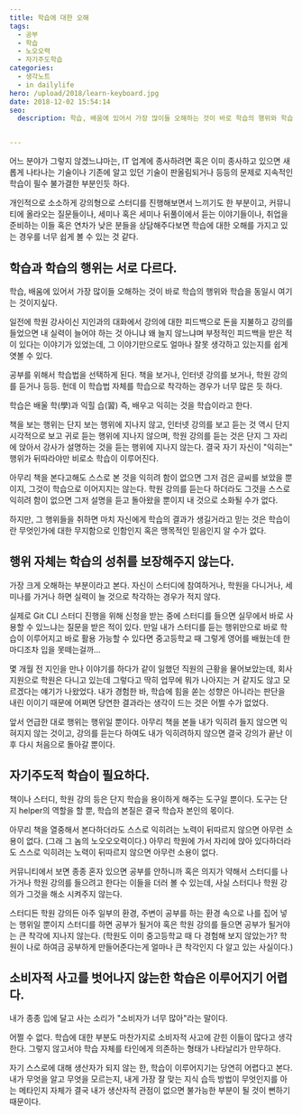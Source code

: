 ```yaml
---
title: 학습에 대한 오해
tags:
  - 공부
  - 학습
  - 노오오력
  - 자기주도학습
categories:
  - 생각노트
  - in dailylife
hero: /upload/2018/learn-keyboard.jpg
date: 2018-12-02 15:54:14
seo:
  description: 학습, 배움에 있어서 가장 많이들 오해하는 것이 바로 학습의 행위와 학습을 동일시 여기는 것이지싶다.


---
```



어느 분야가 그렇지 않겠느냐마는, IT 업계에 종사하려면 혹은 이미 종사하고 있으면 새롭게 나타나는 기술이나 기존에
알고 있던 기술이 판올림되거나 등등의 문제로 지속적인 학습이 필수 불가결한 부분인듯 하다.

개인적으로 소소하게 강의형으로 스터디를 진행해보면서 느끼기도 한 부분이고, 커뮤니티에 올라오는 질문들이나, 세미나 혹은
세미나 뒤풀이에서 듣는 이야기들이나, 취업을 준비하는 이들 혹은 연차가 낮은 분들을 상담해주다보면 학습에 대한 오해를
가지고 있는 경우를 너무 쉽게 볼 수 있는 것 같다.

## 학습과 학습의 행위는 서로 다르다.

학습, 배움에 있어서 가장 많이들 오해하는 것이 바로 학습의 행위와 학습을 동일시 여기는 것이지싶다.

일전에 학원 강사이신 지인과의 대화에서 강의에 대한 피드백으로 돈을 지불하고 강의를 들었으면 내 실력이 늘어야 하는 것
아니냐 왜 늘지 않느냐며 부정적인 피드백을 받은 적이 있다는 이야기가 있었는데, 그 이야기만으로도 얼마나 잘못 생각하고
있는지를 쉽게 엿볼 수 있다.

공부를 위해서 학습법을 선택하게 된다. 책을 보거나, 인터넷 강의를 보거나, 학원 강의를 듣거나 등등. 헌데 이 학습법
자체를 학습으로 착각하는 경우가 너무 많은 듯 하다.

학습은 배울 학(學)과 익힐 습(習) 즉, 배우고 익히는 것을 학습이라고 한다.

책을 보는 행위는 단지 보는 행위에 지나지 않고, 인터넷 강의를 보고 듣는 것 역시 단지 시각적으로 보고 귀로 듣는 행위에
지나지 않으며, 학원 강의를 듣는 것은 단지 그 자리에 앉아서 강사가 설명하는 것을 듣는 행위에 지나지 않는다.
결국 자기 자신이 "익히는" 행위가 뒤따라야만 비로소 학습이 이루어진다.

아무리 책을 본다고해도 스스로 본 것을 익히려 함이 없으면 그저 검은 글씨를 보았을 뿐이지, 그것이 학습으로 이어지지는
않는다. 학원 강의를 듣는다 하더라도 그것을 스스로 익히려 함이 없으면 그저 설명을 듣고 돌아왔을 뿐이지 내 것으로
소화될 수가 없다.

하지만, 그 행위들을 취하면 마치 자신에게 학습의 결과가 생길거라고 믿는 것은 학습이란 무엇인가에 대한 무지함으로
인함인지 혹은 맹목적인 믿음인지 알 수가 없다.

## 행위 자체는 학습의 성취를 보장해주지 않는다.

가장 크게 오해하는 부분이라고 본다.
자신이 스터디에 참여하거나, 학원을 다니거나, 세미나를 가거나 하면 실력이 늘 것으로 착각하는 경우가 적지 않다.

실제로 Git CLI 스터디 진행을 위해 신청을 받는 중에 스터디를 들으면 실무에서 바로 사용할 수 있느냐는 질문을 받은
적이 있다.
만일 내가 스터디를 듣는 행위만으로 바로 학습이 이루어지고 바로 활용 가능할 수 있다면 중고등학교 때 그렇게 영어를
배웠는데 한 마디조차 입을 못떼는걸까...

몇 개월 전 지인을 만나 이야기를 하다가 같이 일했던 직원의 근황을 물어보았는데, 회사 지원으로 학원은 다니고 있는데
그렇다고 딱히 업무에 뭐가 나아지는 거 같지도 않고 모르겠다는 얘기가 나왔었다.
내가 경험한 바, 학습에 힘을 쏟는 성향은 아니라는 판단을 내린 이이기 때문에 어쩌면 당연한 결과라는 생각이 드는 것은
어쩔 수가 없었다.

앞서 언급한 대로 행위는 행위일 뿐이다. 아무리 책을 본들 내가 익히려 들지 않으면 익혀지지 않는 것이고, 강의를 듣는다
하여도 내가 익히려하지 않으면 결국 강의가 끝난 이후 다시 처음으로 돌아갈 뿐이다.

## 자기주도적 학습이 필요하다.

책이나 스터디, 학원 강의 등은 단지 학습을 용이하게 해주는 도구일 뿐이다. 도구는 단지 helper의 역할을 할 뿐, 학습의
본질은 결국 학습자 본인의 몫이다.

아무리 책을 열중해서 본다하더라도 스스로 익히려는 노력이 뒤따르지 않으면 아무런 소용이 없다. (그래 그 놈의
노오오오력이다.) 아무리 학원에 가서 자리에 앉아 있다하더라도 스스로 익히려는 노력이 뒤따르지 않으면 아무런 소용이
없다.

커뮤니티에서 보면 종종 혼자 있으면 공부를 안하니까 혹은 의지가 약해서 스터디를 나가거나 학원 강의를 들으려고 한다는
이들을 더러 볼 수 있는데, 사실 스터디나 학원 강의가 그것을 해소 시켜주지 않는다.

스터디든 학원 강의든 아주 일부의 환경, 주변이 공부를 하는 환경 속으로 나를 집어 넣는 행위일 뿐이지 스터디를 하면
공부가 될거야 혹은 학원 강의를 들으면 공부가 될거야는 큰 착각에 지나지 않는다. (학원도 이미 중고등학교 때 다 경험해
보지 않았는가? 학원이 나로 하여금 공부하게 만들어준다는게 얼마나 큰 착각인지 다 알고 있는 사실이다.)

## 소비자적 사고를 벗어나지 않는한 학습은 이루어지기 어렵다.

내가 종종 입에 달고 사는 소리가 "소비자가 너무 많아"라는 말이다.

어쩔 수 없다. 학습에 대한 부분도 마찬가지로 소비자적 사고에 갇힌 이들이 많다고 생각한다. 그렇지 않고서야 학습 자체를
타인에게 의존하는 형태가 나타날리가 만무하다.

자기 스스로에 대해 생산자가 되지 않는 한, 학습이 이루어지기는 당연히 어렵다고 본다. 내가 무엇을 알고 무엇을 모르는지,
내게 가장 잘 맞는 지식 습득 방법이 무엇인지를 아는 메타인지 자체가 결국 내가 생산자적 관점이 없으면 불가능한 부분이
될 것이 뻔하기 때문이다.

